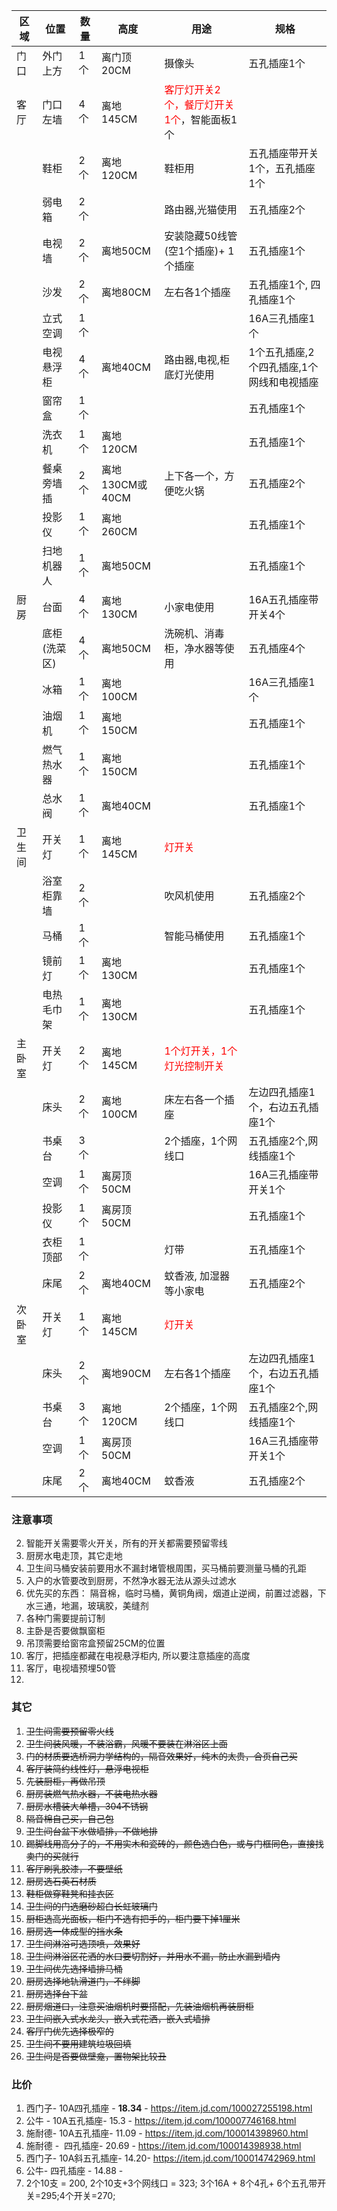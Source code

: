 | 区域   | 位置         | 数量 | 高度            | 用途                                                              | 规格 |
| ------ | ------------ | ---- | --------------- | ----------------------------------------------------------------- | ---- |
| 门口   | 外门上方     | 1个  | 离门顶20CM      | 摄像头                                                            |   五孔插座1个   |
| 客厅   | 门口左墙     | 4个  | 离地145CM       | <font color=red> 客厅灯开关2个，餐厅灯开关1个</font>，智能面板1个 |      |
|        | 鞋柜       | 2个  | 离地120CM       | 鞋柜用                                                            | 五孔插座带开关1个，五孔插座1个         |
|        | 弱电箱       | 2个  |                 | 路由器,光猫使用                                                   |  五孔插座2个    |
|        | 电视墙       | 2个  | 离地50CM        | 安装隐藏50线管(空1个插座)+ 1个插座                                    |    五孔插座1个  |
|        | 沙发         | 2个  | 离地80CM        | 左右各1个插座                                                     |  五孔插座1个, 四孔插座1个   |
|        | 立式空调     | 1个  |                 |                                                                   | 16A三孔插座1个     |
|        | 电视悬浮柜       | 4个  | 离地40CM        | 路由器,电视,柜底灯光使用    |1个五孔插座,2个四孔插座,1个网线和电视插座|
|        | 窗帘盒       | 1个  |                 |                                                                   |五孔插座1个      |
|        | 洗衣机       | 1个  |  离地120CM       |                                                                   |五孔插座1个           |
|        | 餐桌旁墙插   | 2个  | 离地130CM或40CM | 上下各一个，方便吃火锅                                            |五孔插座2个      |
|        | 投影仪       | 1个  | 离地260CM       |                                                                   |五孔插座1个            |
|        | 扫地机器人   | 1个  | 离地50CM        |                                                                   |五孔插座1个           |
| 厨房   | 台面         | 4个  | 离地130CM       | 小家电使用                                                        |  16A五孔插座带开关4个    |
|        | 底柜(洗菜区) | 4个  | 离地50CM        | 洗碗机、消毒柜，净水器等使用                                      |五孔插座4个|
|        | 冰箱         | 1个  | 离地100CM       |                                                                   |16A三孔插座1个      |
|        | 油烟机       | 1个  | 离地150CM       |                                                                   |五孔插座1个      |
|        | 燃气热水器   | 1个  | 离地150CM       |                                                                   |五孔插座1个      |
|        | 总水阀       | 1个  | 离地40CM        |                                                                   | 五孔插座1个     |
|  卫生间 | 开关灯   | 1个  | 离地145CM       |         <font color=red>灯开关</font>                                                           |      |
|        | 浴室柜靠墙   | 2个  |                 | 吹风机使用                                                        |五孔插座2个      |
|        | 马桶         | 1个  |                 | 智能马桶使用                                                      |五孔插座1个      |
|        | 镜前灯       | 1个  | 离地130CM       |                                                                   | 五孔插座1个     |
|        | 电热毛巾架   | 1个  | 离地130CM       |                                                                   | 五孔插座1个     |
|  主卧室 | 开关灯           | 2个  | 离地145CM |  <font color=red> 1个灯开关，1个灯光控制开关</font>                                        |      |
|        | 床头         | 2个  | 离地100CM       | 床左右各一个插座                                    | 左边四孔插座1个，右边五孔插座1个      |
|        | 书桌台       | 3个  |                 | 2个插座，1个网线口                                                |五孔插座2个,网线插座1个      |
|        | 空调         | 1个  | 离房顶50CM      |                                                                   |16A三孔插座带开关1个    |
|        | 投影仪       | 1个  | 离房顶50CM      |                                                                   | 五孔插座1个        |
|        | 衣柜顶部     | 1个  |                 | 灯带                                                              |五孔插座1个           |
|        | 床尾         | 2个  | 离地40CM        | 蚊香液, 加湿器等小家电                                                            |   五孔插座2个        |
|  次卧室| 开关灯           | 1个  | 离地145CM       | <font color=red>灯开关</font> |      |
|        | 床头         | 2个  | 离地90CM       | 左右各1个插座                                                     |左边四孔插座1个，右边五孔插座1个      |
|        | 书桌台       | 3个  |   离地120CM      | 2个插座，1个网线口                                                | 五孔插座2个,网线插座1个      |
|        | 空调         | 1个  | 离房顶50CM      |                                                                   | 16A三孔插座带开关1个   |
|        | 床尾         | 2个  | 离地40CM        | 蚊香液                                                            |五孔插座2个      |

### 注意事项
2. 智能开关需要零火开关，所有的开关都需要预留零线
6. 厨房水电走顶，其它走地
20. 卫生间马桶安装前要用水不漏封堵管根周围，买马桶前要测量马桶的孔距
26. 入户的水管要改到厨房，不然净水器无法从源头过滤水
29. 优先买的东西： 隔音棉，临时马桶，黄铜角阀，烟道止逆阀，前置过滤器，下水三通，地漏，玻璃胶，美缝剂
30. 各种门需要提前订制
33. 主卧是否要做飘窗柜
34. 吊顶需要给窗帘盒预留25CM的位置
35. 客厅，把插座都藏在电视悬浮柜内, 所以要注意插座的高度
36. 客厅，电视墙预埋50管
37. 
### 其它
1. ~~卫生间需要预留零火线~~
3. ~~卫生间装风暖，不装浴霸，风暖不要装在淋浴区上面~~
4. ~~门的材质要选桥洞力学结构的，隔音效果好，纯木的太贵，合页自己买~~
5. ~~客厅装简约线性灯，悬浮电视柜~~
7. ~~先装厨柜，再做吊顶~~
8. ~~厨房装燃气热水器，不装电热水器~~
9. ~~厨房水槽装大单槽，304不锈钢~~
10. ~~隔音棉自己买，自己包~~
11. ~~卫生间台盆下水做墙排，不做地排~~
12. ~~踢脚线用高分子的，不用实木和瓷砖的，颜色选白色，或与门框同色，直接找卖门的买就行~~
13. ~~客厅刷乳胶漆，不要壁纸~~
14. ~~厨房选石英石材质~~
15. ~~鞋柜做穿鞋凳和挂衣区~~
16. ~~卫生间的门选磨砂超白长虹玻璃门~~
17. ~~厨柜选高光面板，柜门不选有把手的，柜门要下掉1厘米~~
18. ~~厨房选一体成型的挡水条~~
19. ~~卫生间淋浴可选顶喷，效果好~~
21. ~~卫生间淋浴区花洒的水口要切割好，并用水不漏，防止水漏到墙内~~
22. ~~卫生间优先选择墙排马桶~~
23. ~~厨房选择地轨滑道门，不绊脚~~
24. ~~厨房选择台下盆~~
25. ~~厨房烟道口，注意买油烟机时要搭配，先装油烟机再装厨柜~~
27. ~~卫生间嵌入式水龙头，嵌入式花洒，嵌入式墙排~~
28. ~~客厅门优先选择极窄的~~
31. ~~卫生间不要用建筑垃圾回填~~
32. ~~卫生间是否要做壁龛，置物架比较丑~~


### 比价

1. 西门子- 10A四孔插座 - **18.34** - https://item.jd.com/100027255198.html
2. 公牛 - 10A五孔插座- 15.3 - https://item.jd.com/100007746168.html
3. 施耐德- 10A五孔插座- 11.09 - https://item.jd.com/100014398960.html
4. 施耐德 -  四孔插座- 20.69 - https://item.jd.com/100014398938.html
5. 西门子- 10A斜五孔插座- 14.20- https://item.jd.com/100014742969.html
6. 公牛- 四孔插座 - 14.88 - 
7. 2个10支 = 200, 2个10支+3个网线口 = 323; 3个16A + 8个4孔+ 6个五孔带开关=295;4个开关=270;